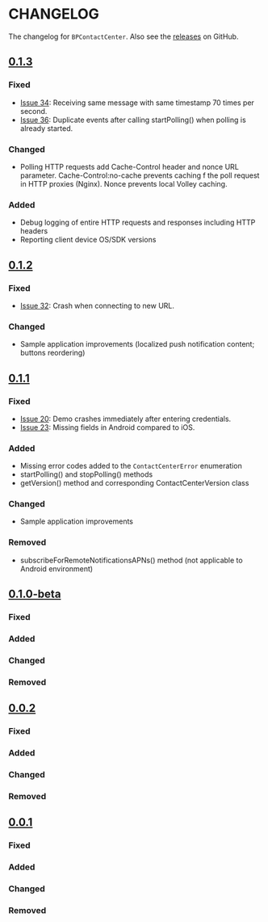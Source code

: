 # CHANGELOG

The changelog for `BPContactCenter`. Also see the [releases](https://github.com/ServicePattern/MobileAPI_Android/releases) on GitHub.

## [0.1.3](https://github.com/ServicePattern/MobileAPI_Android/releases/tag/0.1.3)

### Fixed
- [Issue 34](https://github.com/ServicePattern/MobileAPI_Android/issues/34): Receiving same message with same timestamp 70 times per second.
- [Issue 36](https://github.com/ServicePattern/MobileAPI_Android/issues/36): Duplicate events after calling startPolling() when polling is already started.

### Changed
 - Polling HTTP requests add Cache-Control header and nonce URL parameter. Cache-Control:no-cache prevents caching f the poll request in HTTP proxies (Nginx). Nonce prevents local Volley caching.

### Added
 - Debug logging of entire HTTP requests and responses including HTTP headers
 - Reporting client device OS/SDK versions

## [0.1.2](https://github.com/ServicePattern/MobileAPI_Android/releases/tag/0.1.2)

### Fixed
- [Issue 32](https://github.com/ServicePattern/MobileAPI_Android/issues/32): Crash when connecting to new URL.

### Changed
 - Sample application improvements (localized push notification content; buttons reordering)

## [0.1.1](https://github.com/ServicePattern/MobileAPI_Android/releases/tag/0.1.1)

### Fixed
- [Issue 20](https://github.com/ServicePattern/MobileAPI_Android/issues/20): Demo crashes immediately after entering credentials.
- [Issue 23](https://github.com/ServicePattern/MobileAPI_Android/issues/23): Missing fields in Android compared to iOS.

### Added
 - Missing error codes added to the `ContactCenterError` enumeration
 - startPolling() and stopPolling() methods
 - getVersion() method and corresponding ContactCenterVersion class
 
### Changed
 - Sample application improvements

### Removed
 - subscribeForRemoteNotificationsAPNs() method (not applicable to Android environment)


## [0.1.0-beta](https://github.com/ServicePattern/MobileAPI_Android/releases/tag/0.1.0-beta)

### Fixed

### Added

### Changed

### Removed


## [0.0.2](https://github.com/ServicePattern/MobileAPI_Android/releases/tag/0.0.2)

### Fixed

### Added

### Changed

### Removed


## [0.0.1](https://github.com/ServicePattern/MobileAPI_Android/releases/tag/0.0.1)

### Fixed

### Added

### Changed

### Removed
